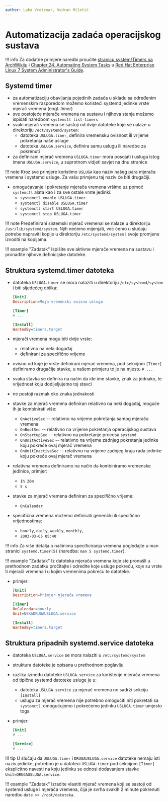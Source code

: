 ```yaml
---
author: Luka Vretenar, Vedran Miletić
---
```


# Automatizacija zadaća operacijskog sustava

!!! info
    Za dodatne primjere naredbi proučite [stranicu system/Timers na ArchWikiju](https://wiki.archlinux.org/title/Systemd/Timers) i [Chapter 24. Automating System Tasks](https://access.redhat.com/documentation/en-us/red_hat_enterprise_linux/7/html/system_administrators_guide/ch-automating_system_tasks) u [Red Hat Enterprise Linux 7 System Administrator's Guide](https://access.redhat.com/documentation/en-us/red_hat_enterprise_linux/7/html/system_administrators_guide/index).

## Systemd timer

- za automatizaciju obavljanja pojedinih zadaća u skladu sa određenim vremenskim rasporedom možemo koristeći systemd jedinke vrste mjerač vremena (engl. *timer*)
- sve postojeće mjerače vremena na sustavu i njihova stanja možemo ispisati naredbom `systemctl list-timers`
- svaki mjerač vremena se sastoji od dvije datoteke koje se nalaze u direktoriju `/ect/systemd/system`:
    - datoteka `USLUGA.timer`, definira vremensku ovisnost ili vrijeme pokretanja naše usluge
    - datoteka `USLUGA.service`, definira samu uslugu ili naredbe za pokrenuti
- za definirani mjerač vremena `USLUGA.timer` mora posojati i usluga istog imena `USLUGA.service`, u suprotnom vidjeti savjet na dnu stranice

!!! note
    Kroz sve primjere koristimo `USLUGA` kao naziv našeg para mjerača vremena i systemd usluge. Za vašu primjenu taj naziv će biti drugačiji.

- omogućavanje i pokretanje mjerača vremena vršimo uz pomoć `systemctl` alata kao i za sve ostale vrste jedinki:
    - `systemctl enable USLUGA.timer`
    - `systemctl disable USLUGA.timer`
    - `systemctl start USLUGA.timer`
    - `systemctl stop USLUGA.timer`

!!! note
    Predefinirani sistemski mjerač vremenai se nalaze u direktoriju `/usr/lib/systemd/system`. Njih nećemo mijenjati, već ćemo u slučaju potrebe napraviti kopije u direktoriju `/etc/systemd/system` i svoje promjene izvoditi na kopijama.

!!! example "Zadatak"
    Ispišite sve aktivne mjerače vremena na sustavu i pronađite njihove definicijske datoteke.

## Struktura systemd.timer datoteka

- datoteka `USLUGA.timer` se mora nalaziti u direktoriju `/etc/systemd/system` i biti sljedećeg oblika:

    ``` ini
    [Unit]
    Description=Moja vremenski ovisna usluga

    [Timer]
    # ...

    [Install]
    WantedBy=timers.target
    ```

- mjerači vremena mogu biti dvije vrste:
    - relativno na neki događaj
    - definirani za specifično vrijeme
- ovisno od koje je vrste definirani mjerač vremena, pod sekcijom `[Timer]` definiramo drugačije stavke, u našem primjeru to je na mjestu `# ...`
- svaka stavka se definira na način da ide ime stavke, znak za jednako, te vrijednost koju dodijeljujemo toj stavci
- ne postoji razmak oko znaka jednakosti
- stavke za mjerač vremena definiran relativno na neki događaj, moguće ih je kombinirati više:
    - `OnActiveSec` -- relativno na vrijeme pokretanja samog mjerača vremena
    - `OnBootSec` -- relativno na vrijeme pokretanja operacijskog sustava
    - `OnStartupSec` -- relativno na pokretanje procesa `systemd`
    - `OnUnitActiveSec` -- relativno na vrijeme zadnjeg pokretanja jedinke koju pokreće ovaj mjerač vremena
    - `OnUnitInactiveSec` -- relativno na vrijeme zadnjeg kraja rada jedinke koju pokreće ovaj mjerač vremena
- relativna vremena definiramo na način da kombiniramo vremenske jedinice, primjer:
    - `1h 20m`
    - `5 s`
- stavke za mjerač vremena definiran za specifično vrijeme:
    - `OnCalendar`
- specifična vremena možemo definirati generički ili specifično vrijednostima:
    - `hourly`, `daily`, `weekly`, `monthly`,
    - `2003-03-05 05:40`

!!! info
    Za više detalja o načinima specificiranja vremena pogledajte u man stranici `systemd.timer(5)` (naredba: `man 5 systemd.timer`).

!!! example "Zadatak"
    Iz datoteka mjerača vremena koje ste pronašli u prethodnom zadatku pročitajte i odredite koje usluge pokreću, koje su vrste ti mjerači vremena i u kojim vremenima pokreću te datoteke.

- primjer:

    ``` ini
    [Unit]
    Description=Primjer mjerača vremena

    [Timer]
    OnCalendar=hourly
    Unit=NEKADRUGAUSLUGA.service

    [Install]
    WantedBy=timers.target

    ```

## Struktura pripadnih systemd.service datoteka

- datoteka `USLUGA.service` se mora nalaziti u `/etc/systemd/system`
- struktura datoteke je opisana u prethodnom poglavlju
- razlika između datoteke `USLUGA.service` za korištenje mjerača vremena od tipične systemd datoteke usluge je u:
    - datoteka `USLUGA.service` za mjerač vremena ne sadrži sekciju `[Install]`
    - uslugu za mjerač vremena nije potrebno omogućiti niti pokretati sa `systemctl`, omogućujemo i pokrećemo jedinku `USLUGA.timer` umjesto toga

- primjer:

    ``` ini
    [Unit]
    # ...

    [Service]
    # ...
    ```

!!! tip
    U slučaju da `USLUGA.timer` i `DRUGAUSLUGA.service` datoteke nemaju isti naziv jedinke, potrebno je u datoteci `USLUGA.timer` pod sekcijom `[Timer]` eksplicitno navesti na koju jedinku se odnosi dodavanjem stavke `Unit=DRUGAUSLUGA.service`.

!!! example "Zadatak"
    Izradite vlastiti mjerač vremena koji se sastoji od systemd usluge i mjerača vremena, čija je svrha svakih 2 minute pokrenuti naredbu `date >> /root/datoteka`.
